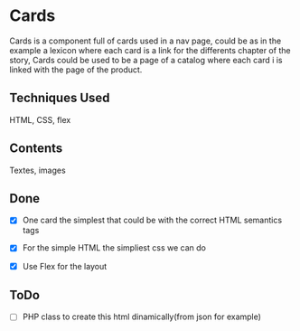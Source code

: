 
# Cards
Cards is a component full of cards used in a nav page, could be as in the example a lexicon where each card is a link for the differents chapter of the story,
Cards could be used to be a page of a catalog where each card i is linked with the page of the product.
## Techniques Used
HTML, CSS, flex
## Contents
Textes, images
## Done
- [x] One card the simplest that could be with the correct HTML semantics tags

- [x] For the simple HTML the simpliest css we can do

- [x] Use Flex for the layout

## ToDo
- [ ] PHP class to create this html dinamically(from json for example)